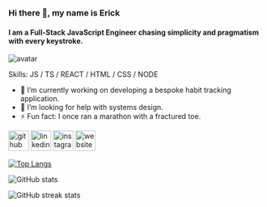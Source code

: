 ### Hi there 👋, my name is Erick
#### I am a Full-Stack JavaScript Engineer chasing simplicity and pragmatism with every keystroke.
![avatar](https://res.cloudinary.com/drjdozrmb/image/upload/w_143,h_151/v1685997441/avatar_fxbvmo.png)


Skills: JS / TS / REACT / HTML / CSS / NODE

- 🔭 I’m currently working on developing a bespoke habit tracking application. 
- 🤔 I’m looking for help with systems design. 
- ⚡ Fun fact: I once ran a marathon with a fractured toe. 


[<img src='https://cdn.jsdelivr.net/npm/simple-icons@3.0.1/icons/github.svg' alt='github' height='40'>](https://github.com/ermartinez13)  [<img src='https://cdn.jsdelivr.net/npm/simple-icons@3.0.1/icons/linkedin.svg' alt='linkedin' height='40'>](https://www.linkedin.com/in/https://www.linkedin.com/in/ermartinez13//)  [<img src='https://cdn.jsdelivr.net/npm/simple-icons@3.0.1/icons/instagram.svg' alt='instagram' height='40'>](https://www.instagram.com/https://www.instagram.com/ermartinez13//)  [<img src='https://cdn.jsdelivr.net/npm/simple-icons@3.0.1/icons/icloud.svg' alt='website' height='40'>](https://www.ermartinez.com)  

[![Top Langs](https://github-readme-stats.vercel.app/api/top-langs/?username=ermartinez13)](https://github.com/anuraghazra/github-readme-stats)

![GitHub stats](https://github-readme-stats.vercel.app/api?username=ermartinez13&show_icons=true&count_private=true)  

![GitHub streak stats](https://streak-stats.demolab.com/?user=ermartinez13)  


